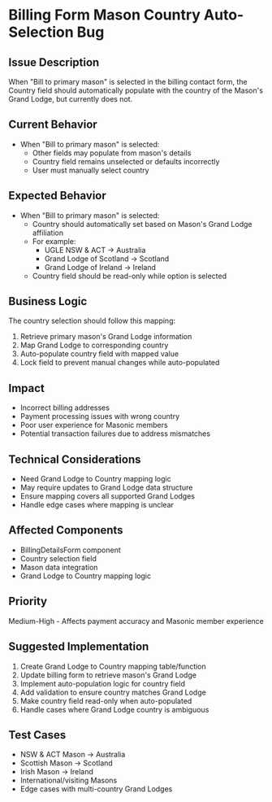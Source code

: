# Billing Form Mason Country Auto-Selection Bug

## Issue Description
When "Bill to primary mason" is selected in the billing contact form, the Country field should automatically populate with the country of the Mason's Grand Lodge, but currently does not.

## Current Behavior
- When "Bill to primary mason" is selected:
  - Other fields may populate from mason's details
  - Country field remains unselected or defaults incorrectly
  - User must manually select country

## Expected Behavior
- When "Bill to primary mason" is selected:
  - Country should automatically set based on Mason's Grand Lodge affiliation
  - For example:
    - UGLE NSW & ACT → Australia
    - Grand Lodge of Scotland → Scotland
    - Grand Lodge of Ireland → Ireland
  - Country field should be read-only while option is selected

## Business Logic
The country selection should follow this mapping:
1. Retrieve primary mason's Grand Lodge information
2. Map Grand Lodge to corresponding country
3. Auto-populate country field with mapped value
4. Lock field to prevent manual changes while auto-populated

## Impact
- Incorrect billing addresses
- Payment processing issues with wrong country
- Poor user experience for Masonic members
- Potential transaction failures due to address mismatches

## Technical Considerations
- Need Grand Lodge to Country mapping logic
- May require updates to Grand Lodge data structure
- Ensure mapping covers all supported Grand Lodges
- Handle edge cases where mapping is unclear

## Affected Components
- BillingDetailsForm component
- Country selection field
- Mason data integration
- Grand Lodge to Country mapping logic

## Priority
Medium-High - Affects payment accuracy and Masonic member experience

## Suggested Implementation
1. Create Grand Lodge to Country mapping table/function
2. Update billing form to retrieve mason's Grand Lodge
3. Implement auto-population logic for country field
4. Add validation to ensure country matches Grand Lodge
5. Make country field read-only when auto-populated
6. Handle cases where Grand Lodge country is ambiguous

## Test Cases
- NSW & ACT Mason → Australia
- Scottish Mason → Scotland
- Irish Mason → Ireland
- International/visiting Masons
- Edge cases with multi-country Grand Lodges